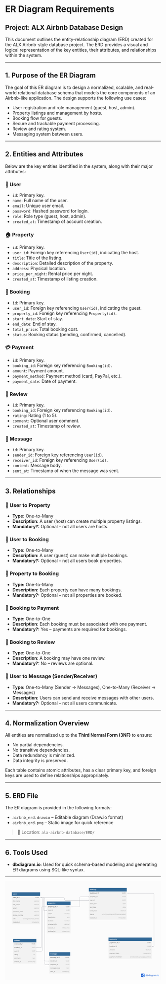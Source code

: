 # ER Diagram Requirements

## Project: ALX Airbnb Database Design

This document outlines the entity-relationship diagram (ERD) created for the ALX Airbnb-style database project. The ERD provides a visual and logical representation of the key entities, their attributes, and relationships within the system.

---

## 1. Purpose of the ER Diagram

The goal of this ER diagram is to design a normalized, scalable, and real-world relational database schema that models the core components of an Airbnb-like application. The design supports the following use cases:

- User registration and role management (guest, host, admin).
- Property listings and management by hosts.
- Booking flow for guests.
- Secure and trackable payment processing.
- Review and rating system.
- Messaging system between users.

---

## 2. Entities and Attributes

Below are the key entities identified in the system, along with their major attributes:

### 🧑 User
- `id`: Primary key.
- `name`: Full name of the user.
- `email`: Unique user email.
- `password`: Hashed password for login.
- `role`: Role type (guest, host, admin).
- `created_at`: Timestamp of account creation.

### 🏠 Property
- `id`: Primary key.
- `user_id`: Foreign key referencing `User(id)`, indicating the host.
- `title`: Title of the listing.
- `description`: Detailed description of the property.
- `address`: Physical location.
- `price_per_night`: Rental price per night.
- `created_at`: Timestamp of listing creation.

### 📅 Booking
- `id`: Primary key.
- `user_id`: Foreign key referencing `User(id)`, indicating the guest.
- `property_id`: Foreign key referencing `Property(id)`.
- `start_date`: Start of stay.
- `end_date`: End of stay.
- `total_price`: Total booking cost.
- `status`: Booking status (pending, confirmed, cancelled).

### 💳 Payment
- `id`: Primary key.
- `booking_id`: Foreign key referencing `Booking(id)`.
- `amount`: Payment amount.
- `payment_method`: Payment method (card, PayPal, etc.).
- `payment_date`: Date of payment.

### 🌟 Review
- `id`: Primary key.
- `booking_id`: Foreign key referencing `Booking(id)`.
- `rating`: Rating (1 to 5).
- `comment`: Optional user comment.
- `created_at`: Timestamp of review.

### 💬 Message
- `id`: Primary key.
- `sender_id`: Foreign key referencing `User(id)`.
- `receiver_id`: Foreign key referencing `User(id)`.
- `content`: Message body.
- `sent_at`: Timestamp of when the message was sent.

---

## 3. Relationships

### 🔄 User to Property
- **Type:** One-to-Many
- **Description:** A user (host) can create multiple property listings.
- **Mandatory?:** Optional – not all users are hosts.

### 🔄 User to Booking
- **Type:** One-to-Many
- **Description:** A user (guest) can make multiple bookings.
- **Mandatory?:** Optional – not all users book properties.

### 🔄 Property to Booking
- **Type:** One-to-Many
- **Description:** Each property can have many bookings.
- **Mandatory?:** Optional – not all properties are booked.

### 🔄 Booking to Payment
- **Type:** One-to-One
- **Description:** Each booking must be associated with one payment.
- **Mandatory?:** Yes – payments are required for bookings.

### 🔄 Booking to Review
- **Type:** One-to-One
- **Description:** A booking may have one review.
- **Mandatory?:** No – reviews are optional.

### 🔄 User to Message (Sender/Receiver)
- **Type:** One-to-Many (Sender → Messages), One-to-Many (Receiver → Messages)
- **Description:** Users can send and receive messages with other users.
- **Mandatory?:** Optional – not all users communicate.

---

## 4. Normalization Overview

All entities are normalized up to the **Third Normal Form (3NF)** to ensure:
- No partial dependencies.
- No transitive dependencies.
- Data redundancy is minimized.
- Data integrity is preserved.

Each table contains atomic attributes, has a clear primary key, and foreign keys are used to define relationships appropriately.

---

## 5. ERD File

The ER diagram is provided in the following formats:
- `airbnb_erd.drawio` – Editable diagram (Draw.io format)
- `airbnb_erd.png` – Static image for quick reference

> 📁 Location: `alx-airbnb-database/ERD/`

---

## 6. Tools Used


- **dbdiagram.io**: Used for quick schema-based modeling and generating ER diagrams using SQL-like syntax.

---

![ER Diagram](./airbnb_erd.png)



